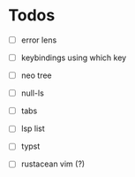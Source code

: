 # Todos

- [ ] error lens
- [ ] keybindings using which key
- [ ] neo tree
- [ ] null-ls
- [ ] tabs
- [ ] lsp list
- [ ] typst
- [ ] rustacean vim (?)

